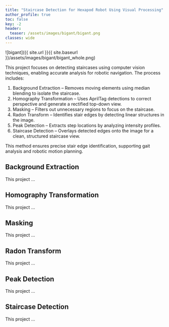 ```yaml
---
title: "Staircase Detection for Hexapod Robot Using Visual Processing"
author_profile: true
toc: false
key: -2
header:
  teaser: /assets/images/bigant/bigant.png
classes: wide
---
```


![bigant]({{ site.url }}{{ site.baseurl }}/assets/images/bigant/bigant_whole.png)

This project focuses on detecting staircases using computer vision techniques, enabling accurate analysis for robotic navigation. The process includes:  

1. Background Extraction – Removes moving elements using median blending to isolate the staircase.  
2. Homography Transformation – Uses AprilTag detections to correct perspective and generate a rectified top-down view.  
3. Masking – Filters out unnecessary regions to focus on the staircase.  
4. Radon Transform – Identifies stair edges by detecting linear structures in the image.  
5. Peak Detection – Extracts step locations by analyzing intensity profiles.  
6. Staircase Detection – Overlays detected edges onto the image for a clean, structured staircase view.  

This method ensures precise stair edge identification, supporting gait analysis and robotic motion planning.

## Background Extraction

This project ...

## Homography Transformation

This project ...

## Masking

This project ...

## Radon Transform

This project ...

## Peak Detection

This project ...

## Staircase Detection

This project ...

